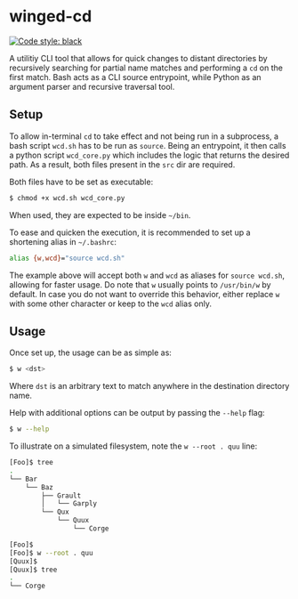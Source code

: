 # winged-cd

[![Code style: black](https://img.shields.io/badge/code%20style-black-000000.svg)](https://github.com/psf/black)

A utilitiy CLI tool that allows for quick changes to distant directories by recursively searching for partial name
matches and performing a `cd` on the first match. Bash acts as a CLI source entrypoint, while Python as an argument
parser and recursive traversal tool.

## Setup

To allow in-terminal `cd` to take effect and not being run in a subprocess, a bash script `wcd.sh` has to be run
as `source`. Being an entrypoint, it then calls a python script `wcd_core.py` which includes the logic that returns the
desired path. As a result, both files present in the `src` dir are required.

Both files have to be set as executable:

```bash
$ chmod +x wcd.sh wcd_core.py
```

When used, they are expected to be inside `~/bin`.

To ease and quicken the execution, it is recommended to set up a shortening alias in `~/.bashrc`:

```bash
alias {w,wcd}="source wcd.sh"
```

The example above will accept both `w` and `wcd` as aliases for `source wcd.sh`, allowing for faster usage. Do note
that `w` usually points to `/usr/bin/w` by default. In case you do not want to override this behavior, either
replace `w` with some other character or keep to the `wcd` alias only.

## Usage

Once set up, the usage can be as simple as:

```bash
$ w <dst>
```

Where `dst` is an arbitrary text to match anywhere in the destination directory name.

Help with additional options can be output by passing the `--help` flag:

```bash
$ w --help
```

To illustrate on a simulated filesystem, note the `w --root . quu` line:

```bash
[Foo]$ tree
.
└── Bar
    └── Baz
        ├── Grault
        │   └── Garply
        └── Qux
            └── Quux
                └── Corge

[Foo]$ 
[Foo]$ w --root . quu
[Quux]$ 
[Quux]$ tree
.
└── Corge
```
